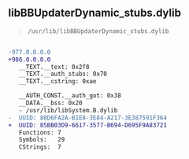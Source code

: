 ## libBBUpdaterDynamic_stubs.dylib

> `/usr/lib/libBBUpdaterDynamic_stubs.dylib`

```diff

-977.0.0.0.0
+986.0.0.0.0
   __TEXT.__text: 0x2f8
   __TEXT.__auth_stubs: 0x70
   __TEXT.__cstring: 0xae

   __AUTH_CONST.__auth_got: 0x38
   __DATA.__bss: 0x20
   - /usr/lib/libSystem.B.dylib
-  UUID: 80D6FA2A-B1E8-3E84-A217-3E387591F364
+  UUID: 85BB03D9-6617-3577-B694-D695F9A83721
   Functions: 7
   Symbols:   29
   CStrings:  7

```
